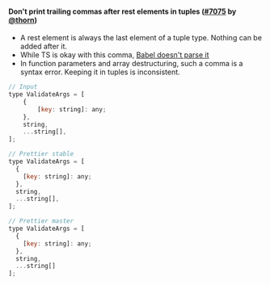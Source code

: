 #### Don't print trailing commas after rest elements in tuples ([#7075](https://github.com/prettier/prettier/pull/7075) by [@thorn](https://github.com/thorn0))

- A rest element is always the last element of a tuple type. Nothing can be added after it.
- While TS is okay with this comma, [Babel doesn't parse it](https://github.com/babel/babel/issues/10769)
- In function parameters and array destructuring, such a comma is a syntax error. Keeping it in tuples is inconsistent.

<!-- prettier-ignore -->
```jsx
// Input
type ValidateArgs = [
	{
		[key: string]: any;
	},
	string,
	...string[],
];

// Prettier stable
type ValidateArgs = [
  {
    [key: string]: any;
  },
  string,
  ...string[],
];

// Prettier master
type ValidateArgs = [
  {
    [key: string]: any;
  },
  string,
  ...string[]
];
```
